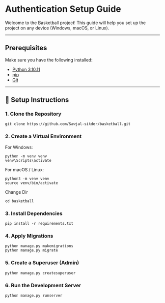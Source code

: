 # Authentication Setup Guide

Welcome to the Basketball project! This guide will help you set up the project on any device (Windows, macOS, or Linux).

---

##  Prerequisites

Make sure you have the following installed:

- [Python 3.10.11](https://www.python.org/downloads/)
- [pip](https://pip.pypa.io/en/stable/)
- [Git](https://git-scm.com/)

---

## 🧱 Setup Instructions

### 1. Clone the Repository

``` 
git clone https://github.com/Sawjal-sikder/basketball.git
```
### 2. Create a Virtual Environment

For Windows:
```
python -m venv venv
venv\Scripts\activate

```
For macOS / Linux:
```
python3 -m venv venv
source venv/bin/activate
```
Change Dir
```
cd basketball
```

### 3. Install Dependencies

```
pip install -r requirements.txt

```
### 4. Apply Migrations


```
python manage.py makemigrations
python manage.py migrate

```
### 5. Create a Superuser (Admin)


```
python manage.py createsuperuser

```
### 6. Run the Development Server


```
python manage.py runserver

```
